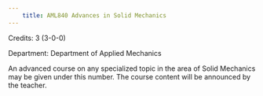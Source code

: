 ```yaml
---
    title: AML840 Advances in Solid Mechanics
---
```

Credits: 3 (3-0-0)

Department: Department of Applied Mechanics

An advanced course on any specialized topic in the area of Solid Mechanics may be given under this number. The course content will be announced by the teacher.